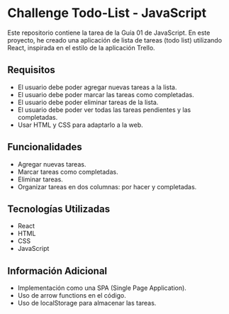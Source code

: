 # Challenge Todo-List - JavaScript
Este repositorio contiene la tarea de la Guía 01 de JavaScript. En este proyecto, he creado una aplicación de lista de tareas (todo list) utilizando React, inspirada en el estilo de la aplicación Trello.

## Requisitos

- El usuario debe poder agregar nuevas tareas a la lista.
- El usuario debe poder marcar las tareas como completadas.
- El usuario debe poder eliminar tareas de la lista.
- El usuario debe poder ver todas las tareas pendientes y las completadas.
- Usar HTML y CSS para adaptarlo a la web.

## Funcionalidades

- Agregar nuevas tareas.
- Marcar tareas como completadas.
- Eliminar tareas.
- Organizar tareas en dos columnas: por hacer y completadas.

## Tecnologías Utilizadas

- React
- HTML
- CSS
- JavaScript

## Información Adicional

- Implementación como una SPA (Single Page Application).
- Uso de arrow functions en el código.
- Uso de localStorage para almacenar las tareas.



